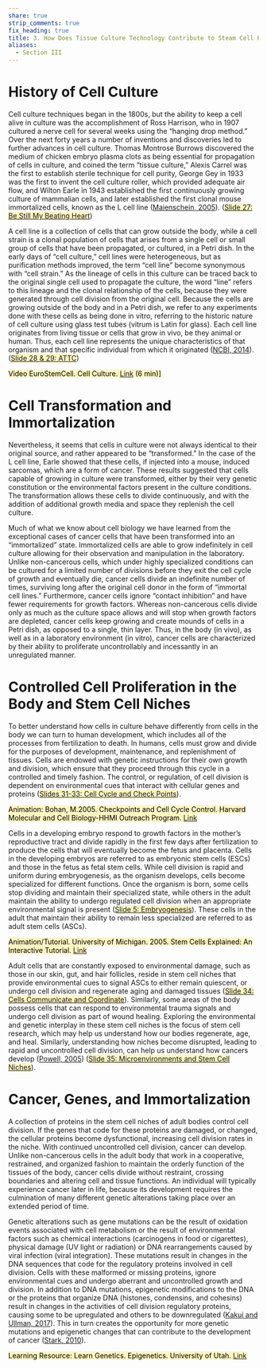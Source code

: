 ```yaml
---
share: true
strip_comments: true
fix_heading: true
title: 3. How Does Tissue Culture Technology Contribute to Steam Cell Research (SCR)?
aliases:
  - Section III
---
```

# History of Cell Culture

Cell culture techniques began in the 1800s, but the ability to keep a cell alive in culture was the accomplishment of Ross Harrison, who in 1907 cultured a nerve cell for several weeks using the “hanging drop method.” Over the next forty years a number of inventions and discoveries led to further advances in cell culture. Thomas Montrose Burrows discovered the medium of chicken embryo plasma clots as being essential for propagation of cells in culture, and coined the term “tissue culture,” Alexis Carrel was the first to establish sterile technique for cell purity, George Gey in 1933 was the first to invent the cell culture roller, which provided adequate air flow, and Wilton Earle in 1943 established the first continuously growing culture of mammalian cells, and later established the first clonal mouse immortalized cells, known as the L cell line ([Maienschein, 2005](http://www.amazon.com/Whose-View-Life-Embryos-Cloning/dp/0674017668)). (<mark style="background: #FFF3A3A6;">[Slide 27: Be Still My Beating Heart](http://stemcellcurriculum.org/slidesets.html)</mark>)

A cell line is a collection of cells that can grow outside the body, while a cell strain is a clonal population of cells that arises from a single cell or small group of cells that have been propagated, or cultured, in a Petri dish. In the early days of “cell culture,” cell lines were heterogeneous, but as purification methods improved, the term “cell line” become synonymous with “cell strain.” As the lineage of cells in this culture can be traced back to the original single cell used to propagate the culture, the word “line” refers to this lineage and the clonal relationship of the cells, because they were generated through cell division from the original cell. Because the cells are growing outside of the body and in a Petri dish, we refer to any experiments done with these cells as being done in vitro, referring to the historic nature of cell culture using glass test tubes (vitrum is Latin for glass). Each cell line originates from living tissue or cells that grow in vivo, be they animal or human. Thus, each cell line represents the unique characteristics of that organism and that specific individual from which it originated ([NCBI, 2014](http://pubmedcommonsblog.ncbi.nlm.nih.gov/2014/05/16/spotlight-on-amanda-capes-davis-setting-the-cell-line-record-straight/)). (<mark style="background: #FFF3A3A6;">[Slide 28 & 29: ATTC](http://stemcellcurriculum.org/slidesets.html)</mark>)

<mark style="background: #FFF3A3A6;">Video EuroStemCell. Cell Culture. [Link](http://www.eurostemcell.org/films) (6 min)]</mark>

# Cell Transformation and Immortalization

Nevertheless, it seems that cells in culture were not always identical to their original source, and rather appeared to be “transformed.” In the case of the L cell line, Earle showed that these cells, if injected into a mouse, induced sarcomas, which are a form of cancer. These results suggested that cells capable of growing in culture were transformed, either by their very genetic constitution or the environmental factors present in the culture conditions. The transformation allows these cells to divide continuously, and with the addition of additional growth media and space they replenish the cell culture.

Much of what we know about cell biology we have learned from the exceptional cases of cancer cells that have been transformed into an “immortalized” state. Immortalized cells are able to grow indefinitely in cell culture allowing for their observation and manipulation in the laboratory. Unlike non-cancerous cells, which under highly specialized conditions can be cultured for a limited number of divisions before they exit the cell cycle of growth and eventually die, cancer cells divide an indefinite number of times, surviving long after the original cell donor in the form of “immortal cell lines.” Furthermore, cancer cells ignore “contact inhibition” and have fewer requirements for growth factors. Whereas non-cancerous cells divide only as much as the culture space allows and will stop when growth factors are depleted, cancer cells keep growing and create mounds of cells in a Petri dish, as opposed to a single, thin layer. Thus, in the body (in vivo), as well as in a laboratory environment (in vitro), cancer cells are characterized by their ability to proliferate uncontrollably and incessantly in an unregulated manner.

# Controlled Cell Proliferation in the Body and Stem Cell Niches

To better understand how cells in culture behave differently from cells in the body we can turn to human development, which includes all of the processes from fertilization to death. In humans, cells must grow and divide for the purposes of development, maintenance, and replenishment of tissues. Cells are endowed with genetic instructions for their own growth and division, which ensure that they proceed through this cycle in a controlled and timely fashion. The control, or regulation, of cell division is dependent on environmental cues that interact with cellular genes and proteins (<mark style="background: #FFF3A3A6;">[Slides 31-33: Cell Cycle and Check Points](http://stemcellcurriculum.org/slidesets.html)</mark>).

<mark style="background: #FFF3A3A6;">Animation: Bohan, M.2005. Checkpoints and Cell Cycle Control. Harvard Molecular and Cell Biology-HHMI Outreach Program. [Link](https://lifesciencesoutreach.fas.harvard.edu/biology-cancer-animations)</mark>

Cells in a developing embryo respond to growth factors in the mother’s reproductive tract and divide rapidly in the first few days after fertilization to produce the cells that will eventually become the fetus and placenta. Cells in the developing embryos are referred to as embryonic stem cells (ESCs) and those in the fetus as fetal stem cells. While cell division is rapid and uniform during embryogenesis, as the organism develops, cells become specialized for different functions. Once the organism is born, some cells stop dividing and maintain their specialized state, while others in the adult maintain the ability to undergo regulated cell division when an appropriate environmental signal is present (<mark style="background: #FFF3A3A6;">[Slide 5: Embryogenesis](http://stemcellcurriculum.org/slidesets.html)</mark>). These cells in the adult that maintain their ability to remain less specialized are referred to as adult stem cells (ASCs).

<mark style="background: #FFF3A3A6;">Animation/Tutorial. University of Michigan. 2005. Stem Cells Explained: An Interactive Tutorial. [Link](http://www.stemcellresearch.umich.edu/overview/tutorial.html)</mark>

Adult cells that are constantly exposed to environmental damage, such as those in our skin, gut, and hair follicles, reside in stem cell niches that provide environmental cues to signal ASCs to either remain quiescent, or undergo cell division and regenerate aging and damaged tissues (<mark style="background: #FFF3A3A6;">[Slide 34: Cells Communicate and Coordinate](http://stemcellcurriculum.org/slidesets.html)</mark>). Similarly, some areas of the body possess cells that can respond to environmental trauma signals and undergo cell division as part of wound healing. Exploring the environmental and genetic interplay in these stem cell niches is the focus of stem cell research, which may help us understand how our bodies regenerate, age, and heal. Similarly, understanding how niches become disrupted, leading to rapid and uncontrolled cell division, can help us understand how cancers develop ([Powell, 2005](http://stemcellcurriculum.org/slidesets.html)) (<mark style="background: #FFF3A3A6;">[Slide 35: Microenvironments and Stem Cell Niches](http://stemcellcurriculum.org/slidesets.html)</mark>).


# Cancer, Genes, and Immortalization

A collection of proteins in the stem cell niches of adult bodies control cell division. If the genes that code for these proteins are damaged, or changed, the cellular proteins become dysfunctional, increasing cell division rates in the niche. With continued uncontrolled cell division, cancer can develop. Unlike non-cancerous cells in the adult body that work in a cooperative, restrained, and organized fashion to maintain the orderly function of the tissues of the body, cancer cells divide without restraint, crossing boundaries and altering cell and tissue functions. An individual will typically experience cancer later in life, because its development requires the culmination of many different genetic alterations taking place over an extended period of time.

Genetic alterations such as gene mutations can be the result of oxidation events associated with cell metabolism or the result of environmental factors such as chemical interactions (carcinogens in food or cigarettes), physical damage (UV light or radiation) or DNA rearrangements caused by viral infection (viral integration). These mutations result in changes in the DNA sequences that code for the regulatory proteins involved in cell division. Cells with these malformed or missing proteins, ignore environmental cues and undergo aberrant and uncontrolled growth and division. In addition to DNA mutations, epigenetic modifications to the DNA or the proteins that organize DNA (histones, condensins, and cohesins) result in changes in the activities of cell division regulatory proteins, causing some to be upregulated and others to be downregulated ([Kakui and Ullman, 2017](http://science.sciencemag.org/content/356/6344/1233.full)). This in turn creates the opportunity for more genetic mutations and epigenetic changes that can contribute to the development of cancer ([Stark, 2010](http://www.ncbi.nlm.nih.gov/pmc/articles/PMC2830163/)).

<mark style="background: #FFF3A3A6;">Learning Resource: Learn Genetics. Epigenetics. University of Utah. [Link](http://learn.genetics.utah.edu/content/epigenetics/)</mark>